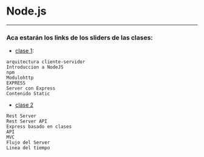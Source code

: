 # Node.js

---

### Aca estarán los links de los sliders de las clases:

- [clase 1](https://view.genial.ly/6122cab2a45f7d0d19d713c2/presentation-unidad-3-4-curso-backend): 
```
arquitectura cliente-servidor
Introduccion a NodeJS
npm
Modulohttp
EXPRESS
Server con Express
Contenido Static
```

- [clase 2](https://view.genial.ly/6123d2ad86fcda0d1a305d4b/presentation-continuacion-unidad-4)
```
Rest Server
Rest Server API
Express basado en clases
API
MVC
Flujo del Server
Linea del tiempo
```
